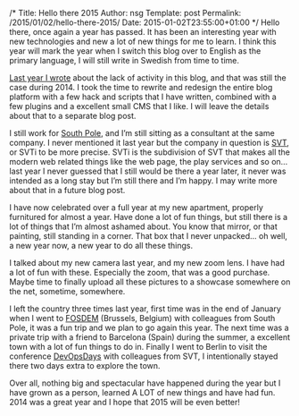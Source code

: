 /*
 Title: Hello there 2015
 Author: nsg
 Template: post
 Permalink: /2015/01/02/hello-there-2015/
 Date: 2015-01-02T23:55:00+01:00
*/
Hello there, once again a year has passed. It has been an interesting year with new technologies and new a lot of new things for me to learn. I think this year will mark the year when I switch this blog over to English as the primary language, I will still write in Swedish from time to time.

[Last year I wrote](/2014/01/06/hej-2014/) about the lack of activity in this blog, and that was still the case during 2014. I took the time to rewrite and redesign the entire blog platform with a few hack and scripts that I have written, combined with a few plugins and a excellent small CMS that I like. I will leave the details about that to a separate blog post.

I still work for [South Pole](http://www.southpole.se), and I’m still sitting as a consultant at the same company. I never mentioned it last year but the company in question is [SVT](http://www.svt.se), or SVTi to be more precise. SVTi is the subdivision of SVT that makes all the modern web related things like the web page, the play services and so on… last year I never guessed that I still would be there a year later, it never was intended as a long stay but I’m still there and I’m happy. I may write more about that in a future blog post.

I have now celebrated over a full year at my new apartment, properly furnitured for almost a year. Have done a lot of fun things, but still there is a lot of things that I’m almost ashamed about. You know that mirror, or that painting, still standing in a corner. That box that I never unpacked… oh well, a new year now, a new year to do all these things.

I talked about my new camera last year, and my new zoom lens. I have had a lot of fun with these. Especially the zoom, that was a good purchase. Maybe time to finally upload all these pictures to a showcase somewhere on the net, sometime, somewhere.

I left the country three times last year, first time was in the end of January when I went to [FOSDEM](http://fosdem.org) (Brussels, Belgium) with colleagues from South Pole, it was a fun trip and we plan to go again this year. The next time was a private trip with a friend to Barcelona (Spain) during the summer, a excellent town with a lot of fun things to do in. Finally I went to Berlin to visit the conference [DevOpsDays](http://www.devopsdays.org/events/2014-berlin/) with colleagues from SVT, I intentionally stayed there two days extra to explore the town.

Over all, nothing big and spectacular have happened during the year but I have grown as a person, learned A LOT of new things and have had fun. 2014 was a great year and I hope that 2015 will be even better!
